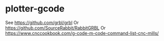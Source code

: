 # plotter-gcode

See https://github.com/grbl/grbl
Or https://github.com/SourceRabbit/RabbitGRBL
Or https://www.cnccookbook.com/g-code-m-code-command-list-cnc-mills/
